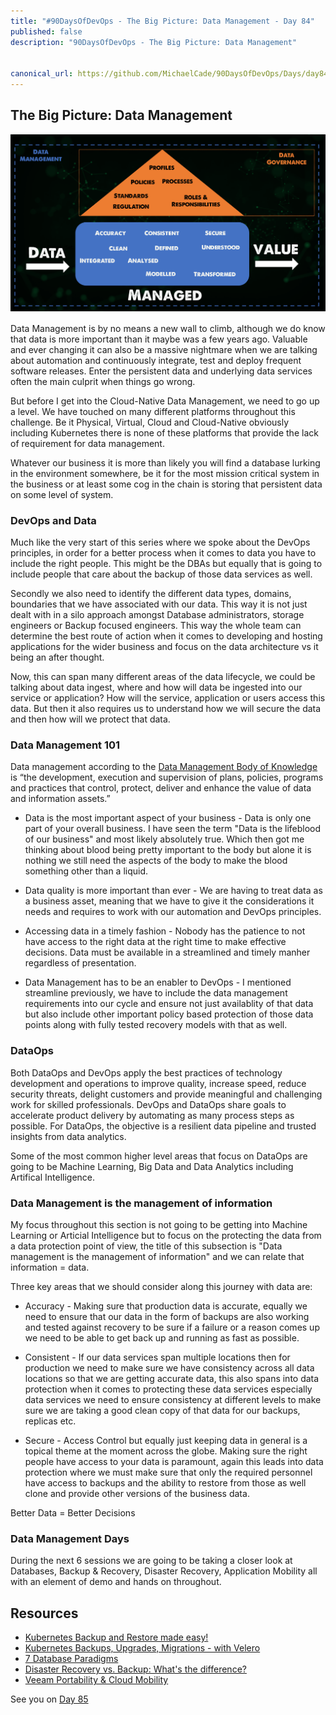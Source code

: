 ```yaml
---
title: "#90DaysOfDevOps - The Big Picture: Data Management - Day 84"
published: false
description: "90DaysOfDevOps - The Big Picture: Data Management"


canonical_url: https://github.com/MichaelCade/90DaysOfDevOps/Days/day84.md
---
```

## The Big Picture: Data Management

![](Images/Day84_Data1.png)

Data Management is by no means a new wall to climb, although we do know that data is more important than it maybe was a few years ago. Valuable and ever changing it can also be a massive nightmare when we are talking about automation and continuously integrate, test and deploy frequent software releases. Enter the persistent data and underlying data services often the main culprit when things go wrong. 

But before I get into the Cloud-Native Data Management, we need to go up a level. We have touched on many different platforms throughout this challenge. Be it Physical, Virtual, Cloud and Cloud-Native obviously including Kubernetes there is none of these platforms that provide the lack of requirement for data management. 

Whatever our business it is more than likely you will find a database lurking in the environment somewhere, be it for the most mission critical system in the business or at least some cog in the chain is storing that persistent data on some level of system. 

### DevOps and Data 

Much like the very start of this series where we spoke about the DevOps principles, in order for a better process when it comes to data you have to include the right people. This might be the DBAs but equally that is going to include people that care about the backup of those data services as well. 

Secondly we also need to identify the different data types, domains, boundaries that we have associated with our data. This way it is not just dealt with in a silo approach amongst Database administrators, storage engineers or Backup focused engineers. This way the whole team can determine the best route of action when it comes to developing and hosting applications for the wider business and focus on the data architecture vs it being an after thought. 

Now, this can span many different areas of the data lifecycle, we could be talking about data ingest, where and how will data be ingested into our service or application? How will the service, application or users access this data. But then it also requires us to understand how we will secure the data and then how will we protect that data. 

### Data Management 101 

Data management according to the [Data Management Body of Knowledge](https://www.dama.org/cpages/body-of-knowledge) is “the development, execution and supervision of plans, policies, programs and practices that control, protect, deliver and enhance the value of data and information assets.” 

- Data is the most important aspect of your business - Data is only one part of your overall business. I have seen the term "Data is the lifeblood of our business" and most likely absolutely true. Which then got me thinking about blood being pretty important to the body but alone it is nothing we still need the aspects of the body to make the blood something other than a liquid. 

- Data quality is more important than ever - We are having to treat data as a business asset, meaning that we have to give it the considerations it needs and requires to work with our automation and DevOps principles. 

- Accessing data in a timely fashion - Nobody has the patience to not have access to the right data at the right time to make effective decisions. Data must be available in a streamlined and timely manher regardless of presentation. 

- Data Management has to be an enabler to DevOps - I mentioned streamline previously, we have to include the data management requirements into our cycle and ensure not just availablity of that data but also include other important policy based protection of those data points along with fully tested recovery models with that as well. 

### DataOps 

Both DataOps and DevOps apply the best practices of technology development and operations to improve quality, increase speed, reduce security threats, delight customers and provide meaningful and challenging work for skilled professionals. DevOps and DataOps share goals to accelerate product delivery by automating as many process steps as possible. For DataOps, the objective is a resilient data pipeline and trusted insights from data analytics. 

Some of the most common higher level areas that focus on DataOps are going to be Machine Learning, Big Data and Data Analytics including Artifical Intelligence. 

### Data Management is the management of information

My focus throughout this section is not going to be getting into Machine Learning or Articial Intelligence but to focus on the protecting the data from a data protection point of view, the title of this subsection is "Data management is the management of information" and we can relate that information = data. 

Three key areas that we should consider along this journey with data are: 

- Accuracy - Making sure that production data is accurate, equally we need to ensure that our data in the form of backups are also working and tested against recovery to be sure if a failure or a reason comes up we need to be able to get back up and running as fast as possible. 
  
- Consistent - If our data services span multiple locations then for production we need to make sure we have consistency across all data locations so that we are getting accurate data, this also spans into data protection when it comes to protecting these data services especially data services we need to ensure consistency at different levels to make sure we are taking a good clean copy of that data for our backups, replicas etc. 

- Secure - Access Control but equally just keeping data in general is a topical theme at the moment across the globe. Making sure the right people have access to your data is paramount, again this leads into data protection where we must make sure that only the required personnel have access to backups and the ability to restore from those as well clone and provide other versions of the business data. 

Better Data = Better Decisions 

### Data Management Days 

During the next 6 sessions we are going to be taking a closer look at Databases, Backup & Recovery, Disaster Recovery, Application Mobility all with an element of demo and hands on throughout. 

## Resources 

- [Kubernetes Backup and Restore made easy!](https://www.youtube.com/watch?v=01qcYSck1c4&t=217s)
- [Kubernetes Backups, Upgrades, Migrations - with Velero](https://www.youtube.com/watch?v=zybLTQER0yY)
- [7 Database Paradigms](https://www.youtube.com/watch?v=W2Z7fbCLSTw&t=520s)
- [Disaster Recovery vs. Backup: What's the difference?](https://www.youtube.com/watch?v=07EHsPuKXc0)
- [Veeam Portability & Cloud Mobility](https://www.youtube.com/watch?v=hDBlTdzE6Us&t=3s)

See you on [Day 85](day85.md)




